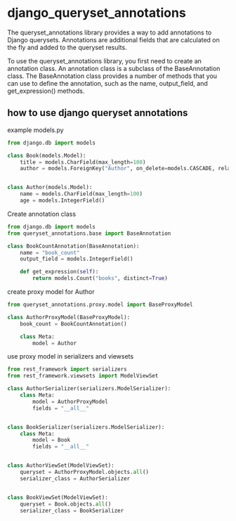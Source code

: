 # django_queryset_annotations
The queryset_annotations library provides a way to add annotations to Django querysets.
Annotations are additional fields that are calculated on the fly and added to the queryset results.

To use the queryset_annotations library, you first need to create an annotation class.
An annotation class is a subclass of the BaseAnnotation class.
The BaseAnnotation class provides a number of methods that you can use to define the annotation,
such as the name, output_field, and get_expression() methods.

## how to use django queryset annotations

example models.py
```python
from django.db import models

class Book(models.Model):
    title = models.CharField(max_length=100)
    author = models.ForeignKey("Author", on_delete=models.CASCADE, related_name="books")


class Author(models.Model):
    name = models.CharField(max_length=100)
    age = models.IntegerField()

```

Create annotation class
```python
from django.db import models
from queryset_annotations.base import BaseAnnotation

class BookCountAnnotation(BaseAnnotation):
    name = "book_count"
    output_field = models.IntegerField()

    def get_expression(self):
        return models.Count("books", distinct=True)


```

create proxy model for Author
```python
from queryset_annotations.proxy.model import BaseProxyModel

class AuthorProxyModel(BaseProxyModel):
    book_count = BookCountAnnotation()

    class Meta:
        model = Author

```
use proxy model in serializers and viewsets
```python
from rest_framework import serializers
from rest_framework.viewsets import ModelViewSet

class AuthorSerializer(serializers.ModelSerializer):
    class Meta:
        model = AuthorProxyModel
        fields = "__all__"


class BookSerializer(serializers.ModelSerializer):
    class Meta:
        model = Book
        fields = "__all__"


class AuthorViewSet(ModelViewSet):
    queryset = AuthorProxyModel.objects.all()
    serializer_class = AuthorSerializer


class BookViewSet(ModelViewSet):
    queryset = Book.objects.all()
    serializer_class = BookSerializer

```
